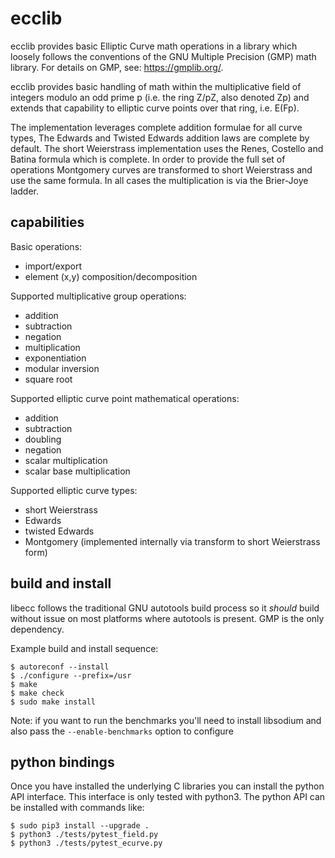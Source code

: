 # ecclib

ecclib provides basic Elliptic Curve math operations in a library which loosely
follows the conventions of the GNU Multiple Precision (GMP) math library. For
details on GMP, see: https://gmplib.org/.

ecclib provides basic handling of math within the multiplicative field of
integers modulo an odd prime p (i.e. the ring Z/pZ, also denoted Zp) and extends that
capability to elliptic curve points over that ring, i.e. E(Fp).

The implementation leverages complete addition formulae for all curve types, The Edwards
and Twisted Edwards addition laws are complete by default. The short Weierstrass
implementation uses the Renes, Costello and Batina formula which is complete. In order
to provide the full set of operations Montgomery curves are transformed to short
Weierstrass and use the same formula. In all cases the multiplication is via the 
Brier-Joye ladder.

## capabilities

Basic operations:
* import/export
* element (x,y) composition/decomposition

Supported multiplicative group operations:
* addition
* subtraction
* negation
* multiplication
* exponentiation
* modular inversion
* square root

Supported elliptic curve point mathematical operations:
* addition
* subtraction
* doubling
* negation
* scalar multiplication
* scalar base multiplication

Supported elliptic curve types:
* short Weierstrass
* Edwards
* twisted Edwards
* Montgomery (implemented internally via transform to short Weierstrass form)

## build and install

libecc follows the traditional GNU autotools build process so it _should_
build without issue on most platforms where autotools is present. GMP is the
only dependency. 

Example build and install sequence:

```
$ autoreconf --install
$ ./configure --prefix=/usr
$ make
$ make check
$ sudo make install
```

Note: if you want to run the benchmarks you'll need to install libsodium and
also pass the `--enable-benchmarks` option to configure

## python bindings

Once you have installed the underlying C libraries you can install the python
API interface. This interface is only tested with python3. The python API can
be installed with commands like:

```
$ sudo pip3 install --upgrade .
$ python3 ./tests/pytest_field.py
$ python3 ./tests/pytest_ecurve.py
```
